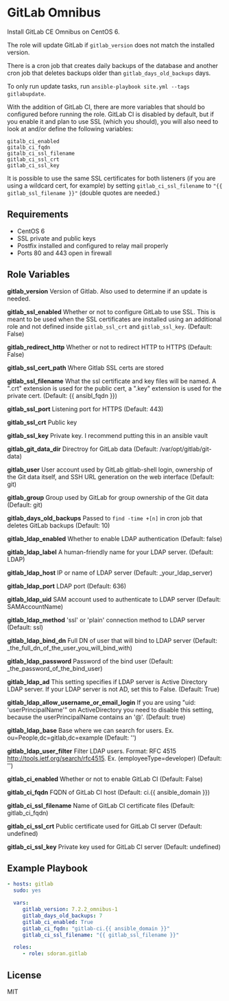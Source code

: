 GitLab Omnibus
========

Install GitLab CE Omnibus on CentOS 6.

The role will update GitLab if `gitlab_version` does not match the installed version.

There is a cron job that creates daily backups of the database and another cron job that deletes backups older than `gitlab_days_old_backups` days.

To only run update tasks, run `ansible-playbook site.yml --tags gitlabupdate`.

With the addition of GitLab CI, there are more variables that should bo configured before running the role. GitLab CI is disabled by default, but if you enable it and plan to use SSL (which you should), you will also need to look at and/or define the following variables:

    gitalb_ci_enabled
    gitalb_ci_fqdn
    gitalb_ci_ssl_filename
    gitlab_ci_ssl_crt
    gitlab_ci_ssl_key

It is possible to use the same SSL certificates for both listeners (if you are using a wildcard cert, for example) by setting `gitlab_ci_ssl_filename` to `"{{ gitlab_ssl_filename }}"` (double quotes are needed.)

Requirements
------------

* CentOS 6
* SSL private and public keys
* Postfix installed and configured to relay mail properly
* Ports 80 and 443 open in firewall

Role Variables
--------------

**gitlab_version**      Version of Gitlab. Also used to determine if an update is needed.

**gitlab_ssl_enabled** Whether or not to configure GitLab to use SSL. This is meant to be used when the SSL certificates are installed using an additional role and not defined inside `gitlab_ssl_crt` and `gitlab_ssl_key`. (Default: False)

**gitlab_redirect_http**    Whether or not to redirect HTTP to HTTPS (Default: False)

**gitlab_ssl_cert_path**       Where Gitlab SSL certs are stored

**gitlab_ssl_filename**     What the ssl certificate and key files will be named. A ".crt" extension is used for the public cert, a ".key" extension is used for the private cert. (Default: {{ ansibl_fqdn }})

**gitlab_ssl_port**     Listening port for HTTPS (Default: 443)

**gitlab_ssl_crt**      Public key

**gitlab_ssl_key**      Private key. I recommend putting this in an ansible vault

**gitlab_git_data_dir** Directroy for GitLab data (Default: /var/opt/gitlab/git-data)

**gitlab_user**         User account used by GitLab gitlab-shell login, ownership of the Git data itself, and SSH URL generation on the web interface (Default: git)

**gitlab_group**        Group used by GitLab for  group ownership of the Git data (Default: git)

**gitlab_days_old_backups** Passed to `find -time +[n]` in cron job that deletes GitLab backups (Default: 10)

**gitlab_ldap_enabled**         Whether to enable LDAP authentication (Default: false)

**gitlab_ldap_label**         A human-friendly name for your LDAP server. (Default: LDAP)

**gitlab_ldap_host**            IP or name of LDAP server (Default: _your_ldap_server)

**gitlab_ldap_port**            LDAP port (Default: 636)

**gitlab_ldap_uid**             SAM account used to authenticate to LDAP server (Default: SAMAccountName)

**gitlab_ldap_method**          'ssl' or 'plain' connection method to LDAP server (Default: ssl)

**gitlab_ldap_bind_dn**         Full DN of user that will bind to LDAP server (Default: _the_full_dn_of_the_user_you_will_bind_with)

**gitlab_ldap_password**        Password of the bind user (Default: _the_password_of_the_bind_user)

**gitlab_ldap_ad**        This setting specifies if LDAP server is Active Directory LDAP server. If your LDAP server is not AD, set this to False. (Default: True)

**gitlab_ldap_allow_username_or_email_login**       If you are using "uid: 'userPrincipalName'" on ActiveDirectory you need to disable this setting, because the userPrincipalName contains an '@'. (Default: true)

**gitlab_ldap_base**            Base where we can search for users. Ex. ou=People,dc=gitlab,dc=example (Default: '')

**gitlab_ldap_user_filter**   Filter LDAP users. Format: RFC 4515 http://tools.ietf.org/search/rfc4515. Ex. (employeeType=developer) (Default: '')

**gitlab_ci_enabled**           Whether or not to enable GitLab CI (Default: False)

**gitlab_ci_fqdn**          FQDN of GitLab CI host (Default: ci.{{ ansible_domain }})

**gitlab_ci_ssl_filename** Name of GitLab CI certificate files (Default: gitlab_ci_fqdn) 

**gitlab_ci_ssl_crt**   Public certificate used for GitLab CI server (Default: undefined)

**gitlab_ci_ssl_key**   Private key used for GitLab CI server (Default: undefined)


Example Playbook
----------------

```yaml
- hosts: gitlab
  sudo: yes

  vars:
     gitlab_version: 7.2.2_omnibus-1
     gitlab_days_old_backups: 7
     gitlab_ci_enabled: True
     gitlab_ci_fqdn: "gitlab-ci.{{ ansible_domain }}"
     gitlab_ci_ssl_filename: "{{ gitlab_ssl_filename }}"

  roles:
     - role: sdoran.gitlab
```

License
-------

MIT
